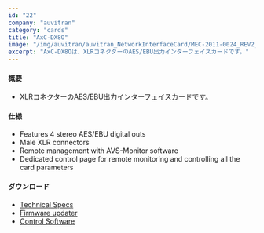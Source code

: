 ```yaml
---
id: "22"
company: "auvitran"
category: "cards"
title: "AxC-DX8O"
image: "/img/auvitran/auvitran_NetworkInterfaceCard/MEC-2011-0024_REV2_FAV-Bouchon-AxC-DX8O.webp"
excerpt: "AxC-DX8Oは、XLRコネクターのAES/EBU出力インターフェイスカードです。"
---
```

#### 概要
* XLRコネクターのAES/EBU出力インターフェイスカードです。

#### 仕様
* Features 4 stereo AES/EBU digital outs
* Male XLR connectors
* Remote management with AVS-Monitor software
* Dedicated control page for remote monitoring and controlling all the card parameters

#### ダウンロード
* [Technical Specs](https://www.auvitran.com/downloads/datasheet/AuviTran_AudioToolBox_AxC-DX8O_EN.pdf)
* [Firmware updater](https://www.auvitran.com/software-download/)
* [Control Software](https://www.auvitran.com/software-download/)